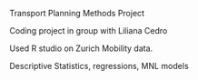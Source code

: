 Transport Planning Methods Project

Coding project in group with Liliana Cedro

Used R studio on Zurich Mobility data.

Descriptive Statistics, regressions, MNL models

